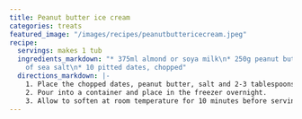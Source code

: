 ```yaml
---
title: Peanut butter ice cream
categories: treats
featured_image: "/images/recipes/peanutbuttericecream.jpeg"
recipe:
  servings: makes 1 tub
  ingredients_markdown: "* 375ml almond or soya milk\n* 250g peanut butter \n* Pinch
    of sea salt\n* 10 pitted dates, chopped"
  directions_markdown: |-
    1. Place the chopped dates, peanut butter, salt and 2-3 tablespoons of milk into the bowl of a food processor. Blend until a chunky paste forms. Add the remaining milk and continue to blend until smooth.
    2. Pour into a container and place in the freezer overnight.
    3. Allow to soften at room temperature for 10 minutes before serving.
---
```

